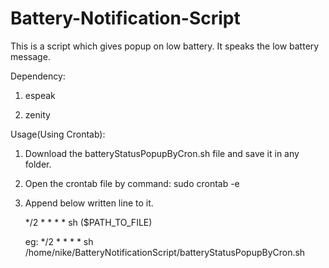 # Battery-Notification-Script
This is a script which gives popup on low battery. It speaks the low battery message.

Dependency:

1. espeak

2. zenity

Usage(Using Crontab):

1. Download the batteryStatusPopupByCron.sh file and save it in any folder.

2. Open the crontab file by command: sudo crontab -e

3. Append below written line to it. 
    
    */2 * * * * sh ($PATH_TO_FILE)
    
    eg: */2 * * * * sh /home/nike/BatteryNotificationScript/batteryStatusPopupByCron.sh
